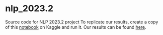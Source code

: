 # nlp_2023.2
Source code for NLP 2023.2 project
To replicate our results, create a copy of this [notebook](https://www.kaggle.com/code/dngchnhtrn/nlp2023-2) on Kaggle and run it.
Our results can be found [here](https://drive.google.com/file/d/1UpELEVWGnHvlajZ5TayVEPX9D94HvPkK/view?usp=sharing).
